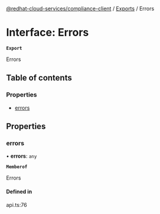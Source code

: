 [@redhat-cloud-services/compliance-client](../README.md) / [Exports](../modules.md) / Errors

# Interface: Errors

**`Export`**

Errors

## Table of contents

### Properties

- [errors](Errors.md#errors)

## Properties

### errors

• **errors**: `any`

**`Memberof`**

Errors

#### Defined in

api.ts:76
